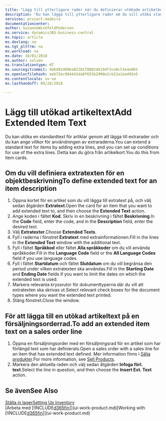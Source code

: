 ```yaml
---
title: "Lägg till ytterligare rader när du definierar utökade artikelbeskrivningar | Microsoft Docs"
description: "Du kan lägga till ytterligare rader om du vill utöka standardtexten som beskriver en artikel."
services: project-madeira
documentationcenter: 
author: SusanneWindfeldPedersen
ms.service: dynamics365-business-central
ms.topic: article
ms.devlang: na
ms.tgt_pltfrm: na
ms.workload: na
ms.date: 10/01/2018
ms.author: solsen
ms.translationtype: HT
ms.sourcegitcommit: 9dbd92409ba02281f008246194f3ce0c53e4e001
ms.openlocfilehash: eeb73ec964441da0f655b2900e2cb22a1ea492e5
ms.contentlocale: sv-se
ms.lasthandoff: 09/28/2018

---
```

# <a name="add-extended-item-text"></a><span data-ttu-id="5f3ff-103">Lägg till utökad artikeltext</span><span class="sxs-lookup"><span data-stu-id="5f3ff-103">Add Extended Item Text</span></span>
<span data-ttu-id="5f3ff-104">Du kan utöka en standardtext för artiklar genom att lägga till extrarader och du kan ange villkor för användningen av extraraderna.</span><span class="sxs-lookup"><span data-stu-id="5f3ff-104">You can extend a standard text for items by adding extra lines, and you can set up conditions for use of the extra lines.</span></span> <span data-ttu-id="5f3ff-105">Detta kan du göra från artikelkort.</span><span class="sxs-lookup"><span data-stu-id="5f3ff-105">You do this from item cards.</span></span>

## <a name="to-define-extended-text-for-an-item-description"></a><span data-ttu-id="5f3ff-106">Om du vill definiera extratexten för en objektbeskrivning</span><span class="sxs-lookup"><span data-stu-id="5f3ff-106">To define extended text for an item description</span></span>
1. <span data-ttu-id="5f3ff-107">Öppna kortet för en artikel som du vill lägga till extratext på, och välj sedan åtgärden **Extratext**.</span><span class="sxs-lookup"><span data-stu-id="5f3ff-107">Open the card for an item that you want to add extended text to, and then choose the **Extended Text** action.</span></span>
2. <span data-ttu-id="5f3ff-108">Ange koden i fältet **Kod**. Skriv in en beskrivning i fältet **Beskrivning**.</span><span class="sxs-lookup"><span data-stu-id="5f3ff-108">In the **Code** field, enter the code, and in the **Description** field, enter the desired text.</span></span>
3. <span data-ttu-id="5f3ff-109">Välj **Extratexter**.</span><span class="sxs-lookup"><span data-stu-id="5f3ff-109">Choose **Extended Texts**.</span></span>
4. <span data-ttu-id="5f3ff-110">Fyll i raderna i fönstret **Extratext** med extrainformationen.</span><span class="sxs-lookup"><span data-stu-id="5f3ff-110">Fill in the lines in the **Extended Text** window with the additional text.</span></span>
5. <span data-ttu-id="5f3ff-111">Fyll i fältet **Språkkod** eller fältet **Alla språkkoder** om du vill använda språkkoder.</span><span class="sxs-lookup"><span data-stu-id="5f3ff-111">Fill in the **Language Code** field or the **All Language Codes** field if you use language codes.</span></span>
6. <span data-ttu-id="5f3ff-112">Fyll i fältet **Startdatum** och fältet **Slutdatum** om du vill begränsa den period under vilken extratexten ska användas.</span><span class="sxs-lookup"><span data-stu-id="5f3ff-112">Fill in the **Starting Date** and **Ending Date** fields if you want to limit the dates on which the extended text is used.</span></span>
7. <span data-ttu-id="5f3ff-113">Markera relevanta kryssrutor för dokumenttyperna där du vill att extratexten ska skrivas ut.</span><span class="sxs-lookup"><span data-stu-id="5f3ff-113">Select relevant check boxes for the document types where you want the extended text printed.</span></span>
8. <span data-ttu-id="5f3ff-114">Stäng fönstret.</span><span class="sxs-lookup"><span data-stu-id="5f3ff-114">Close the window.</span></span>

## <a name="to-add-an-extended-item-text-on-a-sales-order-line"></a><span data-ttu-id="5f3ff-115">För att lägga till en utökad artikeltext på en försäljningsorderrad.</span><span class="sxs-lookup"><span data-stu-id="5f3ff-115">To add an extended item text on a sales order line</span></span>
1. <span data-ttu-id="5f3ff-116">Öppna en försäljningsorder med en försäljningsrad för en artikel som har förlängd text som har definierats.</span><span class="sxs-lookup"><span data-stu-id="5f3ff-116">Open a sales order with a sales line for an item that has extended text defined.</span></span> <span data-ttu-id="5f3ff-117">Mer information finns i [Sälja produkter](sales-how-sell-products.md).</span><span class="sxs-lookup"><span data-stu-id="5f3ff-117">For more information, see [Sell Products](sales-how-sell-products.md).</span></span>
2. <span data-ttu-id="5f3ff-118">Markera den aktuella raden och välj sedan åtgärden **Infoga förl. text**.</span><span class="sxs-lookup"><span data-stu-id="5f3ff-118">Select the line in question, and then choose the **Insert Ext. Text** action.</span></span>

## <a name="see-also"></a><span data-ttu-id="5f3ff-119">Se även</span><span class="sxs-lookup"><span data-stu-id="5f3ff-119">See Also</span></span>
[<span data-ttu-id="5f3ff-120">Ställa in lager</span><span class="sxs-lookup"><span data-stu-id="5f3ff-120">Setting Up Inventory</span></span>](inventory-setup-inventory.md)  
<span data-ttu-id="5f3ff-121">[Arbeta med [!INCLUDE[d365fin](includes/d365fin_md.md)]](ui-work-product.md)</span><span class="sxs-lookup"><span data-stu-id="5f3ff-121">[Working with [!INCLUDE[d365fin](includes/d365fin_md.md)]](ui-work-product.md)</span></span>

